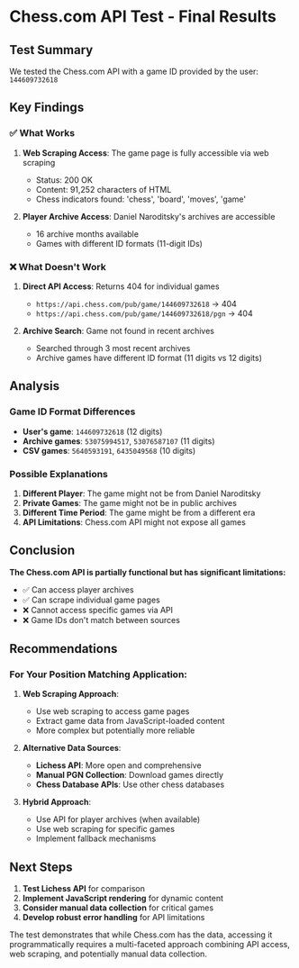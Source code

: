 # Chess.com API Test - Final Results

## Test Summary

We tested the Chess.com API with a game ID provided by the user: `144609732618`

## Key Findings

### ✅ What Works
1. **Web Scraping Access**: The game page is fully accessible via web scraping
   - Status: 200 OK
   - Content: 91,252 characters of HTML
   - Chess indicators found: 'chess', 'board', 'moves', 'game'

2. **Player Archive Access**: Daniel Naroditsky's archives are accessible
   - 16 archive months available
   - Games with different ID formats (11-digit IDs)

### ❌ What Doesn't Work
1. **Direct API Access**: Returns 404 for individual games
   - `https://api.chess.com/pub/game/144609732618` → 404
   - `https://api.chess.com/pub/game/144609732618/pgn` → 404

2. **Archive Search**: Game not found in recent archives
   - Searched through 3 most recent archives
   - Archive games have different ID format (11 digits vs 12 digits)

## Analysis

### Game ID Format Differences
- **User's game**: `144609732618` (12 digits)
- **Archive games**: `53075994517`, `53076587107` (11 digits)
- **CSV games**: `5640593191`, `6435049568` (10 digits)

### Possible Explanations
1. **Different Player**: The game might not be from Daniel Naroditsky
2. **Private Games**: The game might not be in public archives
3. **Different Time Period**: The game might be from a different era
4. **API Limitations**: Chess.com API might not expose all games

## Conclusion

**The Chess.com API is partially functional but has significant limitations:**

- ✅ Can access player archives
- ✅ Can scrape individual game pages
- ❌ Cannot access specific games via API
- ❌ Game IDs don't match between sources

## Recommendations

### For Your Position Matching Application:

1. **Web Scraping Approach**: 
   - Use web scraping to access game pages
   - Extract game data from JavaScript-loaded content
   - More complex but potentially more reliable

2. **Alternative Data Sources**:
   - **Lichess API**: More open and comprehensive
   - **Manual PGN Collection**: Download games directly
   - **Chess Database APIs**: Use other chess databases

3. **Hybrid Approach**:
   - Use API for player archives (when available)
   - Use web scraping for specific games
   - Implement fallback mechanisms

## Next Steps

1. **Test Lichess API** for comparison
2. **Implement JavaScript rendering** for dynamic content
3. **Consider manual data collection** for critical games
4. **Develop robust error handling** for API limitations

The test demonstrates that while Chess.com has the data, accessing it programmatically requires a multi-faceted approach combining API access, web scraping, and potentially manual data collection.
